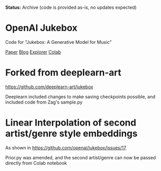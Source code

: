 **Status:** Archive (code is provided as-is, no updates expected)


# OpenAI Jukebox
Code for "Jukebox: A Generative Model for Music"

[Paper](https://arxiv.org/abs/2005.00341) 
[Blog](https://openai.com/blog/jukebox) 
[Explorer](http://jukebox.openai.com/) 
[Colab](https://colab.research.google.com/github/openai/jukebox/blob/master/jukebox/Interacting_with_Jukebox.ipynb) 

# Forked from deeplearn-art
https://github.com/deeplearn-art/jukebox

Deeplearn included changes to make saving checkpoints possible, and included code from Zag's sample.py

# Linear Interpolation of second artist/genre style embeddings

As shown in https://github.com/openai/jukebox/issues/17

Prior.py was amended, and the second artist/genre can now be passed directly from Colab notebook

